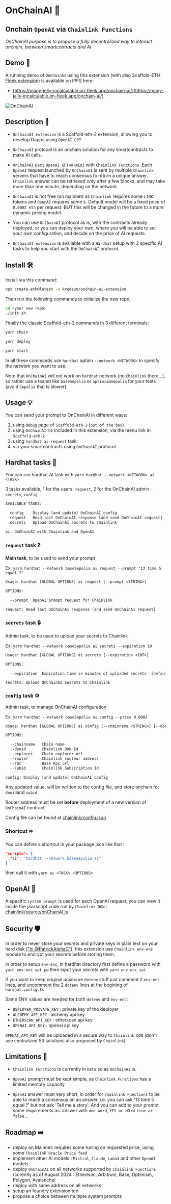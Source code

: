 # OnChainAI 🤖

## Onchain `OpenAI` via `Chainlink Functions`
*OnChainAI purpose is to propose a fully decentralized way to interact onchain, between smartcontracts and AI*

## Demo 👀

A running demo of `OnChainAI` using this extension (with also Scaffold-ETH [Fleek extension](https://github.com/zapaz/fleek-extension)) is available on IPFS here:
- [https://many-jelly-incalculable.on-fleek.app/onchain-ai/](https://many-jelly-incalculable.on-fleek.app/onchain-ai/)


![OnChainAI](OnChainAI.png)



## Description 📗

- `OnChainAI extension` is a Scaffold-eth-2 extension, allowing you to develop Dapps using `OpenAI GPT`
- `OnChainAI` protocol is an onchain solution for any smartcontracts to make AI calls.

- `OnChainAI` uses [`OpenAI GPT4o-mini`](https://openai.com/api/) with [`Chainlink Functions`](https://functions.chain.link/).
Each `OpenAI` request launched by `OnChainAI` is sent by multiple `Chainlink` servers that have to reach consensus to return a unique answer. `Chainlink` answer can be retrieved only after a few blocks, and may take more than one minute, depending on the network.

- `OnChainAI` is not free (on mainnet) as `Chainlink` requires some `LINK` tokens and `OpenAI` requires some `$`.
Default model will be a fixed price of `0.0002 eth` per request.
BUT this will be changed in the future to a more dynamic pricing model.

- You can use `OnChainAI` protocol as is, with the contracts already deployed, or you can deploy your own, where you will be able to set your own configuration, and decide on the price of AI requests.

- `OnChainAI extension` is available with a `Hardhat` setup with 3 specific AI tasks to help you start with the `OnChainAI` protocol.

## Install 🛠️

Install via this command:
```sh
npx create-eth@latest -e kredeum/onchain-ai-extension
```

Then run the following commands to initialize the new repo,
```sh
cd <your new repo>
./init.sh
```

Finally the classic Scaffold-eth-2 commands in 3 different terminals:
```sh
yarn chain
```
```sh
yarn deploy
```
```sh
yarn start
```

In all these commands use `hardhat` option `--network <NETWORK>` to specify the network you want to use.

Note that `OnChainAI` will not work on `hardhat` network (no `Chainlink` there...), so rather use a tesnet like `baseSepolia` or `optimismSepolia` for your tests (avoid `Sepolia` that is slower).

## Usage 💡

You can send your prompt to OnChainAI in different ways:
1. using `debug` page of `Scaffold-eth-2` (`out of the box`)
2. using `OnChainAI UI` included in this extension, via the menu link in `Scaffold-eth-2`
3. using `hardhat ai request` task
4. via your smartcontracts using `OnChainAI` protocol


## Hardhat tasks 🚀

You can run hardhat AI task with `yarn hardhat --network <NETWORK> ai <TASK>`

3 tasks available, 1 for the users: `request`, 2 for the OnChainAI admin : `secrets`, `config`

```txt
AVAILABLE TASKS:

  config 	Display [and update] OnChainAI config
  request	Read last OnChainAI response [and send OnChainAI request]
  secrets	Upload OnChainAI secrets to Chainlink

ai: OnChainAI with Chainlink and OpenAI
```

### `request` task ❓
**Main task**, to be used to send your prompt

Ex: `yarn hardhat --network baseSepolia ai request --prompt "13 time 5 equal ?"`

```txt
Usage: hardhat [GLOBAL OPTIONS] ai request [--prompt <STRING>]

OPTIONS:

  --prompt	OpenAI prompt request for Chainlink

request: Read last OnChainAI response [and send OnChainAI request]
```


### `secrets` task 🔒
Admin task, to be used to upload your secrets to Chainlink

Ex: `yarn hardhat --network baseSepolia ai secrets --expiration 10`

```txt
Usage: hardhat [GLOBAL OPTIONS] ai secrets [--expiration <INT>]

OPTIONS:

  --expiration	Expiration time in minutes of uploaded secrets  (default: 60)

secrets: Upload OnChainAI secrets to Chainlink
```

### `config` task ⚙️
Admin task, to manage OnChainAI configuration

Ex: `yarn hardhat --network baseSepolia ai config --price 0.0002`

```txt
Usage: hardhat [GLOBAL OPTIONS] ai config [--chainname <STRING>] [--donid <INT>] [--explorer <STRING>] [--router <STRING>] [--rpc <STRING>] [--subid <INT>]

OPTIONS:

  --chainname	Chain name
  --donid    	Chainlink DON Id
  --explorer 	Chain explorer url
  --router   	Chainlink routeur address
  --rpc      	Base Rpc url
  --subid    	Chainlink Subscription Id

config: Display [and update] OnChainAI config
```

Any updated value, will be written to the config file, and store onchain for `donid`and `subid`

Router address must be set **before** deployment of a new version of `OnChainAI` contract.

Config file can be found at [chainlink/config.json](chainlink/config.json)

### Shortcut ⏩
You can define a shortcut in your package.json like that :
```json
"scripts": {
  "ai": "hardhat --network baseSepolia ai"
}
```
then call it with `yarn ai <TASK> <OPTIONS>`

## OpenAI 🧠

A specific `system prompt` is used for each OpenAI request, you can view it inside the javascript code run by `Chainlink DON` : [chainlink/source/onChainAI.js](chainlink/source/onChainAI.js)


## Security 🛡️
In order to never store your secrets and private keys in plain text on your hard disk (["hi @PatrickAlphaC"](https://www.youtube.com/watch?v=CIbhqRJ4B8I)), this extension use `Chainlink env-enc` module to encrypt your secrets before storing them.

In order to setup `env-enc`, in hardhat directory first define a password with `yarn env-enc set-pw` then input your secrets with `yarn env-enc set`

If you want to keep original unsecure `dotenv` stuff just comment 2 `env-enc` lines, and uncomment the 2 `dotenv` lines at the begining of `hardhat.config.ts`

Same ENV values are needed for both `dotenv` and `env-enc`:
- `DEPLOYER_PRIVATE_KEY` : private key of the deployer
- `ALCHEMY_API_KEY` : alchemy api key
- `ETHERSCAN_API_KEY` : etherscan api key
- `OPENAI_API_KEY` : openai api key

`OPENAI_API_KEY` will be uploaded in a secure way to `Chainlink DON`  (don't use centralized S3 solutions also proposed by `Chainlink`)

## Limitations 🚧

- `Chainlink Functions` is currently in `beta` so as `OnChainAI` is.

- `OpenAi` prompt must be kept simple, as `Chainlink Functions` has a limited memory capacity

- `OpenAI` answer must very short, in order for `Chainlink Functions` to be able to reach a consensus on an answer.
i.e. you can ask '13 time 5 equal ?' but not ask 'Tell me a story'.
And you can add to your prompt some requirements as: answer with  `one word`, `YES or NO` or `true or false`...


## Roadmap  ➡️
- deploy on Mainnet: requires some tuning on requested price, using some `Chainlink Oracle Price feed`
- implement other AI models : `Mistral`, `Claude`, `Lama3` and other `OpenAI` models
- deploy `OnChainAI` on all networks supported by `Chainlink Functions` (curently as of August 2024 : Ethereum, Arbitrum, Base, Optimism, Polygon, Avalanche)
- deploy with same address on all networks
- setup an foundry extension too
- propose a choice between multiple system prompts
